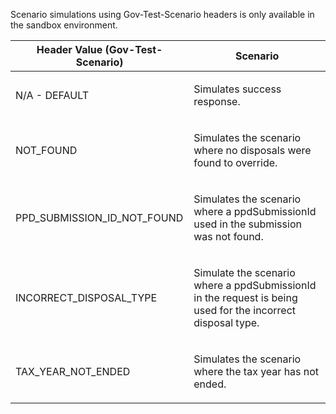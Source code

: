 <p>Scenario simulations using Gov-Test-Scenario headers is only available in the sandbox environment.</p>
<table>
    <thead>
        <tr>
            <th>Header Value (Gov-Test-Scenario)</th>
            <th>Scenario</th>
        </tr>
    </thead>
    <tbody>
        <tr>
            <td><p>N/A - DEFAULT</p></td>
            <td><p>Simulates success response.</p></td>
        </tr>
        <tr>
            <td><p>NOT_FOUND</p></td>
            <td><p>Simulates the scenario where no disposals were found to override.</p></td>
        </tr>
        <tr>
            <td><p>PPD_SUBMISSION_ID_NOT_FOUND</p></td>
            <td><p>Simulates the scenario where a ppdSubmissionId used in the submission was not found.</p></td>
        </tr>
        <tr>
            <td><p>INCORRECT_DISPOSAL_TYPE</p></td>
            <td><p>Simulate the scenario where a ppdSubmissionId in the request is being used for the incorrect disposal type.</p></td>
        </tr>
        <tr>
            <td><p>TAX_YEAR_NOT_ENDED</p></td>
            <td><p>Simulates the scenario where the tax year has not ended.</p></td>
        </tr>
    </tbody>
</table>
